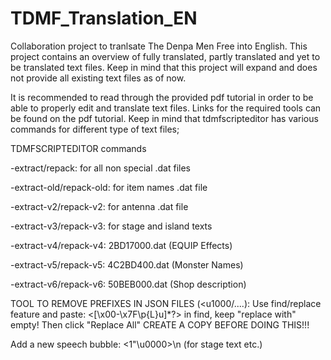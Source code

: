 # TDMF_Translation_EN
 Collaboration project to tranlsate The Denpa Men Free into English.
 This project contains an overview of fully translated, partly translated and yet to be translated text files. Keep in mind that this project will expand and does not provide all existing text files as of now. 
 
 It is recommended to read through the provided pdf tutorial in order to be able to properly edit and translate text files. Links for the required tools can be found on the pdf tutorial. Keep in mind that tdmfscripteditor has various commands for different type of text files;

TDMFSCRIPTEDITOR commands

-extract/repack: for all non special .dat files

-extract-old/repack-old: for item names .dat file

-extract-v2/repack-v2: for antenna .dat file

-extract-v3/repack-v3: for stage and island texts

-extract-v4/repack-v4: 2BD17000.dat (EQUIP Effects)

-extract-v5/repack-v5: 4C2BD400.dat (Monster Names)

-extract-v6/repack-v6: 50BEB000.dat (Shop description)

TOOL TO REMOVE PREFIXES IN JSON FILES (<u1000/....):
Use find/replace feature and paste: <[\x00-\x7F\p{L}u]*?>
in find, keep "replace with" empty!
Then click "Replace All"
CREATE A COPY BEFORE DOING THIS!!!

Add a new speech bubble: <1\"\u0000>\n 
(for stage text etc.)
